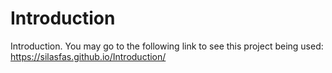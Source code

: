 # Introduction
 Introduction. You may go to the following link to see this project being used: https://silasfas.github.io/Introduction/
